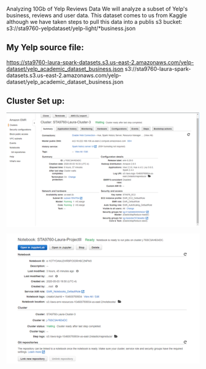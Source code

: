 Analyzing 10Gb of Yelp Reviews Data
We will analyze a subset of Yelp's business, reviews and user data. This dataset comes to us from Kaggle although we have taken steps to pull this data into a publis s3 bucket: s3://sta9760-yelpdataset/yelp-light/*business.json


## My Yelp source file: 

https://sta9760-laura-spark-datasets.s3.us-east-2.amazonaws.com/yelp-dataset/yelp_academic_dataset_business.json
s3://sta9760-laura-spark-datasets.s3.us-east-2.amazonaws.com/yelp-dataset/yelp_academic_dataset_business.json


## Cluster Set up:
![scrnshot](https://github.com/laurachan2020/pyspark/blob/master/cluster.PNG)


![scrnshot](https://github.com/laurachan2020/pyspark/blob/master/notebook.PNG)
